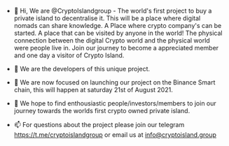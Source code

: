 - 👋 Hi, We are @CryptoIslandgroup
      - The world's first project to buy a private island to decentralise it. This will be a place where digital nomads can share knowledge.
      A Place where crypto company's can be started. A place that can be visited by anyone in the world!
      The physical connection between the digital Crypto world and the physical world were people live in.
      Join our journey to become a appreciated member and one day a visitor of Crypto Island.
      
- 👀 We are the developers of this unique project.
- 🌱 We are now focused on launching our project on the Binance Smart chain, this will happen at saturday 21st of August 2021.
- 💞️ We hope to find enthousiastic people/investors/members to join our journey towards the worlds first crypto owned private island.
- 📫 For questions about the project please join our telegram https://t.me/cryptoislandgroup or email us at info@cryptoisland.group

